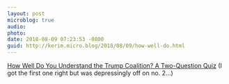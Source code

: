 ```yaml
---
layout: post
microblog: true
audio: 
photo: 
date: 2018-08-09 07:23:53 -0800
guid: http://kerim.micro.blog/2018/08/09/how-well-do.html
---
```

[How Well Do You Understand the Trump Coalition? A Two-Question Quiz](https://www.nytimes.com/interactive/2018/08/09/upshot/trump-voters-how-theyve-changed.html) (I got the first one right but was depressingly off on no. 2…)
